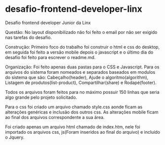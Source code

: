 # desafio-frontend-developer-linx
Desafio frontend developer Junior da Linx

Questão: 
  No layout disponibilizado não foi feito o email por não ser exigido nas tarefas do desafio.

Construção: 
  Primeiro foco do trabalho foi construir o html e css do desktop, em seguida foi feito a versão mobile depois o javascript e o último dia do desafio foi feito para escrever o readme.md.

Organização: 
  Foi feito apenas duas pastas para o CSS e Javascript.
  Para os arquivos do sistema foram nomeados e separados baseados em modulos do sistema que são: Cabeçalho(header), Ajude o algoritmo(algorithm), Listagem de produtos(list-product), Compartilhar(share) e Rodapé(footer).

  Todos os arquivos foram feitos para no máximo possuir 150 linhas que seria algo grande pelo projeto solicitado.

  Para o css foi criado um arquivo chamado style.css aonde ficam as alterações genéricas e inclusão dos outros css. As alterações mobile ficam ao final dos arquivos correspondente a sua área.
  
  Foi criado apenas um arquivo html chamado de index.htm, nele foi importado os arquivos css, js(Foram inseridos ao final do arquivo) e incluído o Jquery.
